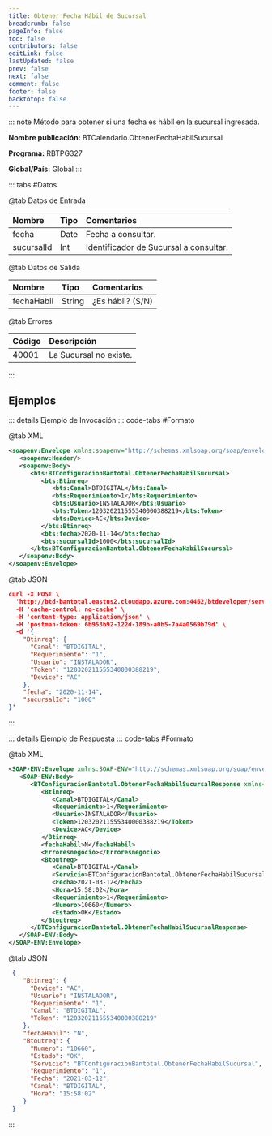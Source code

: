 ```yaml
---
title: Obtener Fecha Hábil de Sucursal
breadcrumb: false
pageInfo: false
toc: false
contributors: false
editLink: false
lastUpdated: false
prev: false
next: false
comment: false
footer: false
backtotop: false
---
```


<!-- ABRE DATOS DEL MÉTODO -->
::: note Método para obtener si una fecha es hábil en la sucursal ingresada.

**Nombre publicación:** BTCalendario.ObtenerFechaHabilSucursal

**Programa:** RBTPG327

**Global/País:** Global
:::
<!-- CIERRA DATOS DEL MÉTODO -->

<!-- ABRE TABLA DE DATOS -->
::: tabs #Datos 

@tab Datos de Entrada

Nombre | Tipo | Comentarios
:--------- | :--------- | :---------
fecha | Date | Fecha a consultar.
sucursalId | Int | Identificador de Sucursal a consultar.

@tab Datos de Salida

Nombre | Tipo | Comentarios
:--------- | :----------- | :-----------
fechaHabil | String | ¿Es hábil? (S/N)

@tab Errores

Código | Descripción
:--------- | :-----------
40001 | La Sucursal no existe.
::: 
<!-- CIERRA TABLA DE DATOS -->

## **Ejemplos**

<!-- ABRE EJEMPLO DE INVOCACIÓN -->
::: details Ejemplo de Invocación 
::: code-tabs #Formato

@tab XML
```xml
<soapenv:Envelope xmlns:soapenv="http://schemas.xmlsoap.org/soap/envelope/" xmlns:bts="http://uy.com.dlya.bantotal/BTSOA/">
   <soapenv:Header/>
   <soapenv:Body>
      <bts:BTConfiguracionBantotal.ObtenerFechaHabilSucursal>
         <bts:Btinreq>
            <bts:Canal>BTDIGITAL</bts:Canal>
            <bts:Requerimiento>1</bts:Requerimiento>
            <bts:Usuario>INSTALADOR</bts:Usuario>
            <bts:Token>120320211555340000388219</bts:Token>
            <bts:Device>AC</bts:Device>
         </bts:Btinreq>
         <bts:fecha>2020-11-14</bts:fecha>
         <bts:sucursalId>1000</bts:sucursalId>
      </bts:BTConfiguracionBantotal.ObtenerFechaHabilSucursal>
   </soapenv:Body>
</soapenv:Envelope>
```

@tab JSON
```json
curl -X POST \
  'http://btd-bantotal.eastus2.cloudapp.azure.com:4462/btdeveloper/servlet/com.dlya.bantotal.odwsbt_BTConfiguracionBantotal_v1?ObtenerFechaHabilSucursal' \
  -H 'cache-control: no-cache' \
  -H 'content-type: application/json' \
  -H 'postman-token: 6b958b92-122d-189b-a0b5-7a4a0569b79d' \
  -d '{
	"Btinreq": {
	  "Canal": "BTDIGITAL",
	  "Requerimiento": "1",
	  "Usuario": "INSTALADOR",
	  "Token": "120320211555340000388219",
	  "Device": "AC"
	},
	"fecha": "2020-11-14",
	"sucursalId": "1000"
}'
```
:::
<!-- CIERRA EJEMPLO DE INVOCACIÓN -->

<!-- ABRE EJEMPLO DE RESPUESTA -->
::: details Ejemplo de Respuesta 
::: code-tabs #Formato

@tab XML
```xml
<SOAP-ENV:Envelope xmlns:SOAP-ENV="http://schemas.xmlsoap.org/soap/envelope/" xmlns:xsd="http://www.w3.org/2001/XMLSchema" xmlns:SOAP-ENC="http://schemas.xmlsoap.org/soap/encoding/" xmlns:xsi="http://www.w3.org/2001/XMLSchema-instance">
   <SOAP-ENV:Body>
      <BTConfiguracionBantotal.ObtenerFechaHabilSucursalResponse xmlns="http://uy.com.dlya.bantotal/BTSOA/">
         <Btinreq>
            <Canal>BTDIGITAL</Canal>
            <Requerimiento>1</Requerimiento>
            <Usuario>INSTALADOR</Usuario>
            <Token>120320211555340000388219</Token>
            <Device>AC</Device>
         </Btinreq>
         <fechaHabil>N</fechaHabil>
         <Erroresnegocio></Erroresnegocio>
         <Btoutreq>
            <Canal>BTDIGITAL</Canal>
            <Servicio>BTConfiguracionBantotal.ObtenerFechaHabilSucursal</Servicio>
            <Fecha>2021-03-12</Fecha>
            <Hora>15:58:02</Hora>
            <Requerimiento>1</Requerimiento>
            <Numero>10660</Numero>
            <Estado>OK</Estado>
         </Btoutreq>
      </BTConfiguracionBantotal.ObtenerFechaHabilSucursalResponse>
   </SOAP-ENV:Body>
</SOAP-ENV:Envelope>
```

@tab JSON
```json
 { 
 	"Btinreq": { 
	  "Device": "AC", 
	  "Usuario": "INSTALADOR", 
	  "Requerimiento": "1", 
	  "Canal": "BTDIGITAL", 
	  "Token": "120320211555340000388219" 
	}, 
	"fechaHabil": "N", 
	"Btoutreq": { 
	  "Numero": "10660", 
	  "Estado": "OK", 
	  "Servicio": "BTConfiguracionBantotal.ObtenerFechaHabilSucursal", 
	  "Requerimiento": "1", 
	  "Fecha": "2021-03-12", 
	  "Canal": "BTDIGITAL", 
	  "Hora": "15:58:02" 
	} 
 }
```
::: 
<!-- CIERRA EJEMPLO DE RESPUESTA -->